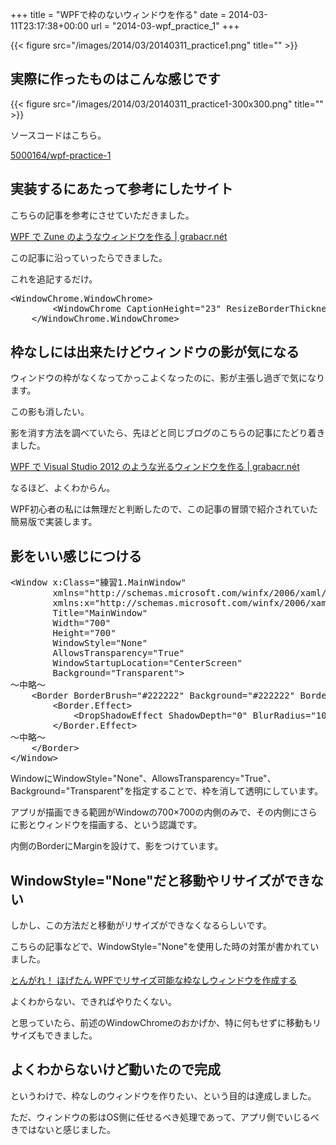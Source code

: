 +++
title = "WPFで枠のないウィンドウを作る"
date = 2014-03-11T23:17:38+00:00
url = "2014-03-wpf_practice_1"
+++

{{< figure src="/images/2014/03/20140311_practice1.png" title="" >}}

## 実際に作ったものはこんな感じです

{{< figure src="/images/2014/03/20140311_practice1-300x300.png" title="" >}}

ソースコードはこちら。
  
[5000164/wpf-practice-1](https://github.com/5000164/wpf-practice-1)

## 実装するにあたって参考にしたサイト

こちらの記事を参考にさせていただきました。

[WPF で Zune のようなウィンドウを作る | grabacr.nét](http://grabacr.net/archives/480)

この記事に沿っていったらできました。
  
これを追記するだけ。

<pre class="brush: xml; title: ; notranslate" title="">&lt;WindowChrome.WindowChrome&gt;
        &lt;WindowChrome CaptionHeight="23" ResizeBorderThickness="100" /&gt;
    &lt;/WindowChrome.WindowChrome&gt;
</pre>

## 枠なしには出来たけどウィンドウの影が気になる

ウィンドウの枠がなくなってかっこよくなったのに、影が主張し過ぎで気になります。
  
この影も消したい。
  
影を消す方法を調べていたら、先ほどと同じブログのこちらの記事にたどり着きました。

[WPF で Visual Studio 2012 のような光るウィンドウを作る | grabacr.nét](http://grabacr.net/archives/507)

なるほど、よくわからん。
  
WPF初心者の私には無理だと判断したので、この記事の冒頭で紹介されていた簡易版で実装します。

## 影をいい感じにつける

<pre class="brush: xml; title: ; notranslate" title="">&lt;Window x:Class="練習1.MainWindow"
        xmlns="http://schemas.microsoft.com/winfx/2006/xaml/presentation"
        xmlns:x="http://schemas.microsoft.com/winfx/2006/xaml"
        Title="MainWindow"
        Width="700"
        Height="700"
        WindowStyle="None"
        AllowsTransparency="True"
        WindowStartupLocation="CenterScreen"
        Background="Transparent"&gt;
～中略～
    &lt;Border BorderBrush="#222222" Background="#222222" BorderThickness="1" Margin="100"&gt;
        &lt;Border.Effect&gt;
            &lt;DropShadowEffect ShadowDepth="0" BlurRadius="100" Color="#000000" Opacity="0.7" /&gt;
        &lt;/Border.Effect&gt;
～中略～
    &lt;/Border&gt;
&lt;/Window&gt;
</pre>

WindowにWindowStyle="None"、AllowsTransparency="True"、Background="Transparent"を指定することで、枠を消して透明にしています。

アプリが描画できる範囲がWindowの700&#215;700の内側のみで、その内側にさらに影とウィンドウを描画する、という認識です。
  
内側のBorderにMarginを設けて、影をつけています。

## WindowStyle="None"だと移動やリサイズができない

しかし、この方法だと移動がリサイズができなくなるらしいです。
  
こちらの記事などで、WindowStyle="None"を使用した時の対策が書かれていました。

[とんがれ！ ほげたん WPFでリサイズ可能な枠なしウィンドウを作成する](http://hogetan.blog24.fc2.com/blog-entry-7.html)

よくわからない、できればやりたくない。
  
と思っていたら、前述のWindowChromeのおかげか、特に何もせずに移動もリサイズもできました。

## よくわからないけど動いたので完成

というわけで、枠なしのウィンドウを作りたい、という目的は達成しました。
  
ただ、ウィンドウの影はOS側に任せるべき処理であって、アプリ側でいじるべきではないと感じました。